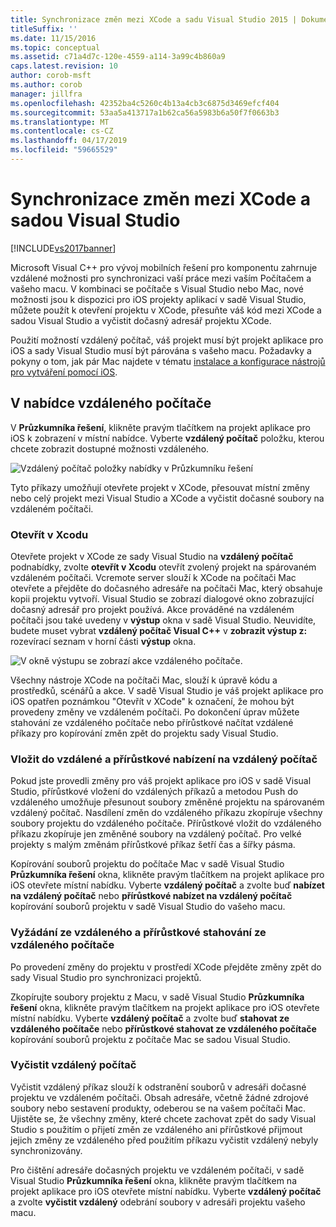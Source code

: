 ```yaml
---
title: Synchronizace změn mezi XCode a sadu Visual Studio 2015 | Dokumentace Microsoftu
titleSuffix: ''
ms.date: 11/15/2016
ms.topic: conceptual
ms.assetid: c71a4d7c-120e-4559-a114-3a99c4b860a9
caps.latest.revision: 10
author: corob-msft
ms.author: corob
manager: jillfra
ms.openlocfilehash: 42352ba4c5260c4b13a4cb3c6875d3469efcf404
ms.sourcegitcommit: 53aa5a413717a1b62ca56a5983b6a50f7f0663b3
ms.translationtype: MT
ms.contentlocale: cs-CZ
ms.lasthandoff: 04/17/2019
ms.locfileid: "59665529"
---
```

# <a name="sync-changes-between-xcode-and-visual-studio"></a>Synchronizace změn mezi XCode a sadou Visual Studio
[!INCLUDE[vs2017banner](../includes/vs2017banner.md)]

Microsoft Visual C++ pro vývoj mobilních řešení pro komponentu zahrnuje vzdálené možnosti pro synchronizaci vaší práce mezi vaším Počítačem a vašeho macu. V kombinaci se počítače s Visual Studio nebo Mac, nové možnosti jsou k dispozici pro iOS projekty aplikací v sadě Visual Studio, můžete použít k otevření projektu v XCode, přesuňte váš kód mezi XCode a sadou Visual Studio a vyčistit dočasný adresář projektu XCode.

 Použití možností vzdálený počítač, váš projekt musí být projekt aplikace pro iOS a sady Visual Studio musí být párována s vašeho macu. Požadavky a pokyny o tom, jak pár Mac najdete v tématu [instalace a konfigurace nástrojů pro vytváření pomocí iOS](../cross-platform/install-and-configure-tools-to-build-using-ios.md).

## <a name="the-remote-machine-menu"></a>V nabídce vzdáleného počítače
 V **Průzkumníka řešení**, klikněte pravým tlačítkem na projekt aplikace pro iOS k zobrazení v místní nabídce. Vyberte **vzdálený počítač** položku, kterou chcete zobrazit dostupné možnosti vzdáleného.

 ![Vzdálený počítač položky nabídky v Průzkumníku řešení](../cross-platform/media/cppmdd-u2-remotemachine-menu.jpg "CPPMDD_U2_RemoteMachine_Menu")

 Tyto příkazy umožňují otevřete projekt v XCode, přesouvat místní změny nebo celý projekt mezi Visual Studio a XCode a vyčistit dočasné soubory na vzdáleném počítači.

### <a name="open-in-xcode"></a>Otevřít v Xcodu
 Otevřete projekt v XCode ze sady Visual Studio na **vzdálený počítač** podnabídky, zvolte **otevřít v Xcodu** otevřít zvolený projekt na spárovaném vzdáleném počítači. Vcremote server slouží k XCode na počítači Mac otevřete a přejděte do dočasného adresáře na počítači Mac, který obsahuje kopii projektu vytvoří. Visual Studio se zobrazí dialogové okno zobrazující dočasný adresář pro projekt používá. Akce prováděné na vzdáleném počítači jsou také uvedeny v **výstup** okna v sadě Visual Studio. Neuvidíte, budete muset vybrat **vzdálený počítač Visual C++** v **zobrazit výstup z:** rozevírací seznam v horní části **výstup** okna.

 ![V okně výstupu se zobrazí akce vzdáleného počítače. ](../cross-platform/media/cppmdd-u2-remotemachine-output.png "CPPMDD_U2_RemoteMachine_Output")

 Všechny nástroje XCode na počítači Mac, slouží k úpravě kódu a prostředků, scénářů a akce. V sadě Visual Studio je váš projekt aplikace pro iOS opatřen poznámkou "Otevřít v XCode" k označení, že mohou být provedeny změny ve vzdáleném počítači. Po dokončení úprav můžete stahování ze vzdáleného počítače nebo přírůstkové načítat vzdálené příkazy pro kopírování změn zpět do projektu sady Visual Studio.

### <a name="push-to-remote-and-incremental-push-to-remote"></a>Vložit do vzdálené a přírůstkové nabízení na vzdálený počítač
 Pokud jste provedli změny pro váš projekt aplikace pro iOS v sadě Visual Studio, přírůstkové vložení do vzdálených příkazů a metodou Push do vzdáleného umožňuje přesunout soubory změněné projektu na spárovaném vzdálený počítač. Nasdílení změn do vzdáleného příkazu zkopíruje všechny soubory projektu do vzdáleného počítače. Přírůstkové vložit do vzdáleného příkazu zkopíruje jen změněné soubory na vzdálený počítač. Pro velké projekty s malým změnám přírůstkové příkaz šetří čas a šířky pásma.

 Kopírování souborů projektu do počítače Mac v sadě Visual Studio **Průzkumníka řešení** okna, klikněte pravým tlačítkem na projekt aplikace pro iOS otevřete místní nabídku. Vyberte **vzdálený počítač** a zvolte buď **nabízet na vzdálený počítač** nebo **přírůstkové nabízet na vzdálený počítač** kopírování souborů projektu v sadě Visual Studio do vašeho macu.

### <a name="pull-from-remote-and-incremental-pull-from-remote"></a>Vyžádání ze vzdáleného a přírůstkové stahování ze vzdáleného počítače
 Po provedení změny do projektu v prostředí XCode přejděte změny zpět do sady Visual Studio pro synchronizaci projektů.

 Zkopírujte soubory projektu z Macu, v sadě Visual Studio **Průzkumníka řešení** okna, klikněte pravým tlačítkem na projekt aplikace pro iOS otevřete místní nabídku. Vyberte **vzdálený počítač** a zvolte buď **stahovat ze vzdáleného počítače** nebo **přírůstkové stahovat ze vzdáleného počítače** kopírování souborů projektu z počítače Mac se sadou Visual Studio.

### <a name="clean-remote"></a>Vyčistit vzdálený počítač
 Vyčistit vzdálený příkaz slouží k odstranění souborů v adresáři dočasné projektu ve vzdáleném počítači. Obsah adresáře, včetně žádné zdrojové soubory nebo sestavení produkty, odeberou se na vašem počítači Mac. Ujistěte se, že všechny změny, které chcete zachovat zpět do sady Visual Studio s použitím o přijetí změn ze vzdáleného ani přírůstkové přijmout jejich změny ze vzdáleného před použitím příkazu vyčistit vzdálený nebyly synchronizovány.

 Pro čištění adresáře dočasných projektu ve vzdáleném počítači, v sadě Visual Studio **Průzkumníka řešení** okna, klikněte pravým tlačítkem na projekt aplikace pro iOS otevřete místní nabídku. Vyberte **vzdálený počítač** a zvolte **vyčistit vzdálený** odebrání soubory v adresáři projektu vašeho macu.
